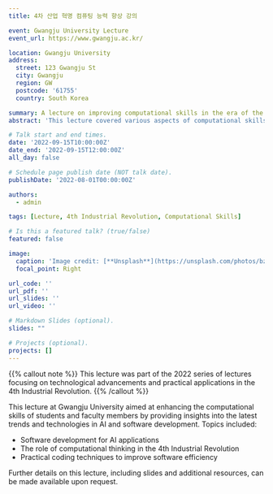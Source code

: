 ```yaml
---
title: 4차 산업 혁명 컴퓨팅 능력 향상 강의

event: Gwangju University Lecture
event_url: https://www.gwangju.ac.kr/

location: Gwangju University
address:
  street: 123 Gwangju St
  city: Gwangju
  region: GW
  postcode: '61755'
  country: South Korea

summary: A lecture on improving computational skills in the era of the 4th Industrial Revolution.
abstract: 'This lecture covered various aspects of computational skills required for the 4th Industrial Revolution, focusing on practical applications in modern software development and AI technologies.'

# Talk start and end times.
date: '2022-09-15T10:00:00Z'
date_end: '2022-09-15T12:00:00Z'
all_day: false

# Schedule page publish date (NOT talk date).
publishDate: '2022-08-01T00:00:00Z'

authors:
  - admin

tags: [Lecture, 4th Industrial Revolution, Computational Skills]

# Is this a featured talk? (true/false)
featured: false

image:
  caption: 'Image credit: [**Unsplash**](https://unsplash.com/photos/bzdhc5b3Bxs)'
  focal_point: Right

url_code: ''
url_pdf: ''
url_slides: ''
url_video: ''

# Markdown Slides (optional).
slides: ""

# Projects (optional).
projects: []
---
```


{{% callout note %}}
This lecture was part of the 2022 series of lectures focusing on technological advancements and practical applications in the 4th Industrial Revolution.
{{% /callout %}}

This lecture at Gwangju University aimed at enhancing the computational skills of students and faculty members by providing insights into the latest trends and technologies in AI and software development. Topics included:

- Software development for AI applications
- The role of computational thinking in the 4th Industrial Revolution
- Practical coding techniques to improve software efficiency

Further details on this lecture, including slides and additional resources, can be made available upon request.
